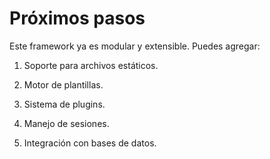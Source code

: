 
# Próximos pasos
 Este framework ya es modular y extensible. Puedes agregar:

1. Soporte para archivos estáticos.

2. Motor de plantillas.

3. Sistema de plugins.

4. Manejo de sesiones.

5. Integración con bases de datos.